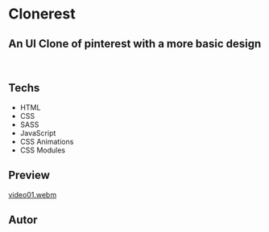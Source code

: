 # Clonerest
<h2>An UI Clone of pinterest with a more basic design</h2>
<br>

## Techs
  - HTML
  - CSS
  - SASS
  - JavaScript
  - CSS Animations
  - CSS Modules

## Preview

[video01.webm](https://user-images.githubusercontent.com/62398638/226924507-6900d651-ca92-4cbc-b6b4-933abb3ded0f.webm)


## Autor

